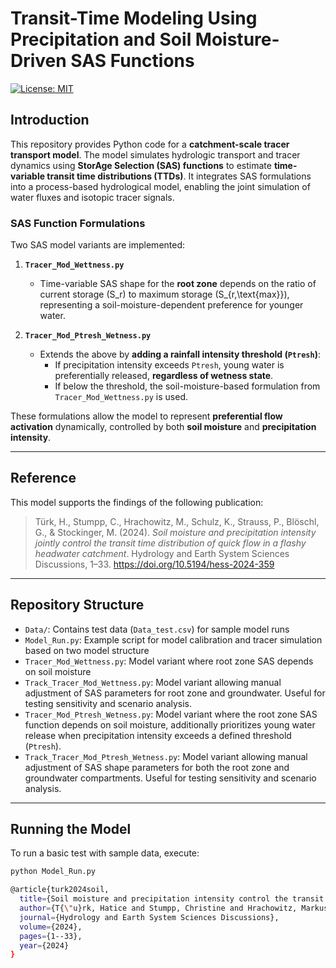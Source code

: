# Transit-Time Modeling Using Precipitation and Soil Moisture-Driven SAS Functions  
[![License: MIT](https://img.shields.io/badge/License-MIT-yellow.svg)](LICENSE)  

## Introduction  
This repository provides Python code for a **catchment-scale tracer transport model**. The model simulates hydrologic transport and tracer dynamics using **StorAge Selection (SAS) functions** to estimate **time-variable transit time distributions (TTDs)**. It integrates SAS formulations into a process-based hydrological model, enabling the joint simulation of water fluxes and isotopic tracer signals.

### SAS Function Formulations  
Two SAS model variants are implemented:

1. **`Tracer_Mod_Wettness.py`**  
   - Time-variable SAS shape for the **root zone** depends on the ratio of current storage \(S_r\) to maximum storage \(S_{r,\text{max}}\), representing a soil-moisture-dependent preference for younger water.

2. **`Tracer_Mod_Ptresh_Wetness.py`**  
   - Extends the above by **adding a rainfall intensity threshold (`Ptresh`)**:  
     - If precipitation intensity exceeds `Ptresh`, young water is preferentially released, **regardless of wetness state**.  
     - If below the threshold, the soil-moisture-based formulation from `Tracer_Mod_Wettness.py` is used.

These formulations allow the model to represent **preferential flow activation** dynamically, controlled by both **soil moisture** and **precipitation intensity**.

---

## Reference  
This model supports the findings of the following publication:

> Türk, H., Stumpp, C., Hrachowitz, M., Schulz, K., Strauss, P., Blöschl, G., & Stockinger, M. (2024). *Soil moisture and precipitation intensity jointly control the transit time distribution of quick flow in a flashy headwater catchment*. Hydrology and Earth System Sciences Discussions, 1–33. https://doi.org/10.5194/hess-2024-359

---

## Repository Structure  
- `Data/`: Contains test data (`Data_test.csv`) for sample model runs  
- `Model_Run.py`: Example script for model calibration and tracer simulation based on two model structure
- `Tracer_Mod_Wettness.py`: Model variant where root zone SAS depends on soil moisture  
- `Track_Tracer_Mod_Wettness.py`: Model variant allowing manual adjustment of SAS parameters for root zone and groundwater.  Useful for testing sensitivity and scenario analysis.
- `Tracer_Mod_Ptresh_Wetness.py`: Model variant where the root zone SAS function depends on soil moisture, additionally prioritizes young water release when precipitation intensity exceeds a defined threshold (`Ptresh`).
- `Track_Tracer_Mod_Ptresh_Wetness.py`: Model variant allowing manual adjustment of SAS shape parameters for both the root zone and groundwater compartments. Useful for testing sensitivity and scenario analysis.

---

## Running the Model  
To run a basic test with sample data, execute:

```bash
python Model_Run.py

@article{turk2024soil,
  title={Soil moisture and precipitation intensity control the transit time distribution of quick flow in a flashy headwater catchment},
  author={T{\"u}rk, Hatice and Stumpp, Christine and Hrachowitz, Markus and Schulz, Karsten and Strauss, Peter and Bl{\"o}schl, G{\"u}nter and Stockinger, Michael},
  journal={Hydrology and Earth System Sciences Discussions},
  volume={2024},
  pages={1--33},
  year={2024}
}
